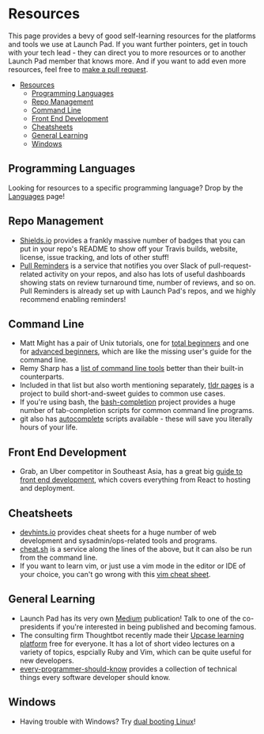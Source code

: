 # Resources

This page provides a bevy of good self-learning resources for the platforms
and tools we use at Launch Pad. If you want further pointers, get in
touch with your tech lead - they can direct you to more resources or to
another Launch Pad member that knows more. And if you want to add even more
resources, feel free to [make a pull request](../CONTRIBUTING.md).

* [Resources](#resources)
  * [Programming Languages](#programming-languages)
  * [Repo Management](#repo-management)
  * [Command Line](#command-line)
  * [Front End Development](#front-end-development)
  * [Cheatsheets](#cheatsheets)
  * [General Learning](#general-learning)
  * [Windows](#windows)

## Programming Languages

Looking for resources to a specific programming language? Drop by the
[Languages](Languages.md) page!

## Repo Management

* [Shields.io](https://shields.io/#/) provides a frankly massive number of
  badges that you can put in your repo's README to show off your Travis builds,
  website, license, issue tracking, and lots of other stuff!
* [Pull Reminders](https://pullreminders.com) is a service that notifies you
  over Slack of pull-request-related activity on your repos, and also has
  lots of useful dashboards showing stats on review turnaround time, number
  of reviews, and so on. Pull Reminders is already set up with Launch Pad's
  repos, and we highly recommend enabling reminders!

## Command Line

* Matt Might has a pair of Unix tutorials, one for
  [total beginners](http://matt.might.net/articles/basic-unix/) and one for
  [advanced beginners](http://matt.might.net/articles/settling-into-unix/),
  which are like the missing user's guide for the command line.
* Remy Sharp has a
  [list of command line tools](https://remysharp.com/2018/08/23/cli-improved)
  better than their built-in counterparts.
* Included in that list but also worth mentioning separately,
  [tldr pages](https://tldr.sh) is a project to build short-and-sweet guides to
  common use cases.
* If you're using bash, the
  [bash-completion](https://github.com/scop/bash-completion) project provides a
  huge number of tab-completion scripts for common command line programs.
* git also has
  [autocomplete](https://git-scm.com/book/en/v1/Git-Basics-Tips-and-Tricks)
  scripts available - these will save you literally hours of your life.

## Front End Development

* Grab, an Uber competitor in Southeast Asia, has a great big
  [guide to front end development](https://github.com/grab/front-end-guide/blob/master/README.md),
  which covers everything from React to hosting and deployment.

## Cheatsheets

* [devhints.io](https://devhints.io) provides cheat sheets for a huge number of
  web development and sysadmin/ops-related tools and programs.
* [cheat.sh](https://github.com/chubin/cheat.sh) is a service along the lines
  of the above, but it can also be run from the command line.
* If you want to learn vim, or just use a vim mode in the editor or IDE of your
  choice, you can't go wrong with this [vim cheat sheet](https://vim.rtorr.com).

## General Learning

* Launch Pad has its very own
  [Medium](https://medium.com/ubc-launch-pad-software-engineering-blog)
  publication! Talk to one of the co-presidents if you're interested in being
  published and becoming famous.
* The consulting firm Thoughtbot recently made their
  [Upcase learning platform](https://thoughtbot.com/upcase) free for everyone.
  It has a lot of short video lectures on a variety of topics, espcially
  Ruby and Vim, which can be quite useful for new developers.
* [every-programmer-should-know](https://github.com/mtdvio/every-programmer-should-know)
  provides a collection of technical things every software developer should
  know.

## Windows

* Having trouble with Windows? Try [dual booting Linux](x/Windows.md)!

